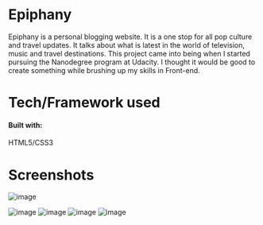 <h1>Epiphany</h1>	
Epiphany is a personal blogging website. It is a one stop for all pop culture and travel updates. It talks about what is latest in the world of television, music and travel destinations. This 
project came into being when I started pursuing the Nanodegree program at Udacity. I thought it would be good to create something while brushing up my skills in Front-end.

<h1>Tech/Framework used</h1>
<h4>Built with:</h4>
HTML5/CSS3

<h1>Screenshots</h1>

![image](https://user-images.githubusercontent.com/55214400/112274529-d3d76580-8c3b-11eb-8ede-f6175e22ca81.png)

![image](https://user-images.githubusercontent.com/55214400/112274769-1c8f1e80-8c3c-11eb-8969-f57a207dc5f6.png)
![image](https://user-images.githubusercontent.com/55214400/112274793-2153d280-8c3c-11eb-9c16-7a419369b028.png)
![image](https://user-images.githubusercontent.com/55214400/112274808-24e75980-8c3c-11eb-94ca-a4366b278d34.png)
![image](https://user-images.githubusercontent.com/55214400/112274833-2b75d100-8c3c-11eb-9cf0-4f0868d35cb9.png)



